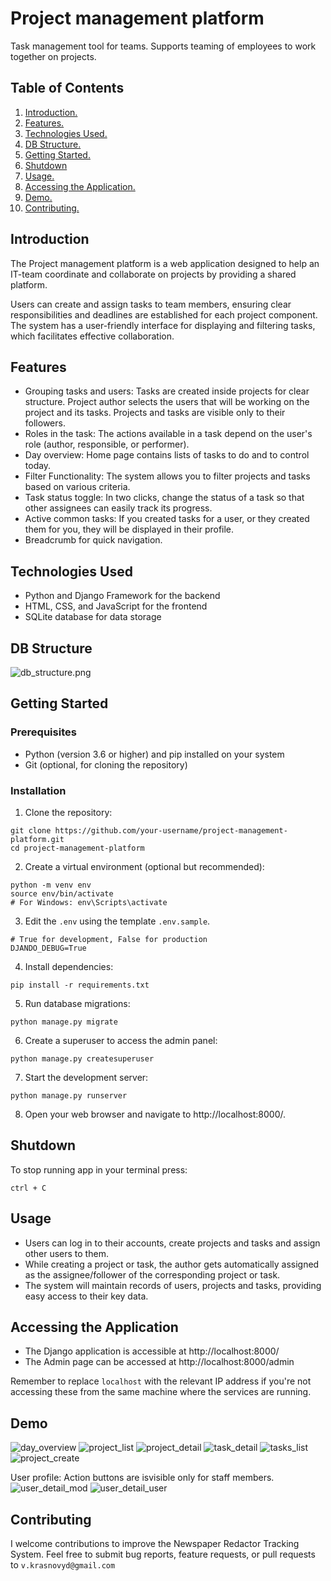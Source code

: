 # Project management platform

Task management tool for teams. Supports teaming of employees to work together on projects.

## Table of Contents
1. [ Introduction. ](#introduction)
2. [ Features. ](#features)
3. [ Technologies Used. ](#technologies-used)
4. [ DB Structure. ](#db-structure)
5. [ Getting Started. ](#getting-started)
6. [ Shutdown ](#shutdown)
7. [ Usage. ](#usage)
8. [ Accessing the Application. ](#accessing-the-application)
9. [ Demo. ](#demo)
10. [ Contributing. ](#contributing)

## Introduction

The Project management platform is a web application designed to help an IT-team coordinate and collaborate on projects by providing a shared platform.

Users can create and assign tasks to team members, ensuring clear responsibilities and deadlines are established for each project component. The system has a user-friendly interface for displaying and filtering tasks, which facilitates effective collaboration.

## Features

- Grouping tasks and users: Tasks are created inside projects for clear structure. Project author selects the users that will be working on the project and its tasks. Projects and tasks are visible only to their followers.
- Roles in the task: The actions available in a task depend on the user's role (author, responsible, or performer).
- Day overview: Home page contains lists of tasks to do and to control today.
- Filter Functionality: The system allows you to filter projects and tasks based on various criteria.
- Task status toggle: In two clicks, change the status of a task so that other assignees can easily track its progress.
- Active common tasks: If you created tasks for a user, or they created them for you, they will be displayed in their profile.
- Breadcrumb for quick navigation.

## Technologies Used

- Python and Django Framework for the backend
- HTML, CSS, and JavaScript for the frontend
- SQLite database for data storage

## DB Structure
![db_structure.png](images_for_readme%2Fdb_structure.png)

## Getting Started

### Prerequisites
* Python (version 3.6 or higher) and pip installed on your system
* Git (optional, for cloning the repository)

### Installation
1. Clone the repository:
```
git clone https://github.com/your-username/project-management-platform.git
cd project-management-platform
```

2. Create a virtual environment (optional but recommended):
```
python -m venv env
source env/bin/activate      
# For Windows: env\Scripts\activate
```
3.  Edit the `.env` using the template `.env.sample`.

```
# True for development, False for production
DJANDO_DEBUG=True
```

4. Install dependencies:
```
pip install -r requirements.txt
```

5. Run database migrations:
```
python manage.py migrate
```

6. Create a superuser to access the admin panel:
```
python manage.py createsuperuser
```

7. Start the development server:
```
python manage.py runserver
```

8. Open your web browser and navigate to http://localhost:8000/.

## Shutdown
To stop running app in your terminal press:
```
ctrl + C
```

## Usage
- Users can log in to their accounts, create projects and tasks and assign other users to them.
- While creating a project or task, the author gets automatically assigned as the assignee/follower of the corresponding project or task.
- The system will maintain records of users, projects and tasks, providing easy access to their key data.

## Accessing the Application
- The Django application is accessible at http://localhost:8000/
- The Admin page can be accessed at http://localhost:8000/admin

Remember to replace `localhost` with the relevant IP address if you're not accessing these from the same machine where the services are running.

## Demo

![day_overview](images_for_readme/2_day_overview.png)
![project_list](images_for_readme/3_project_list.png)
![project_detail](images_for_readme/4_project_detail.png)
![task_detail](images_for_readme/5_task_detail.png)
![tasks_list](images_for_readme/6_tasks_list.png)
![project_create](images_for_readme/4_project_create.png)

User profile: Action buttons are isvisible only for staff members.
![user_detail_mod](images_for_readme/7_user_detail_mod.png)
![user_detail_user](images_for_readme/7_user_detail_user.png)

## Contributing
I welcome contributions to improve the Newspaper Redactor Tracking System. Feel free to submit bug reports, feature requests, or pull requests to `v.krasnovyd@gmail.com`
